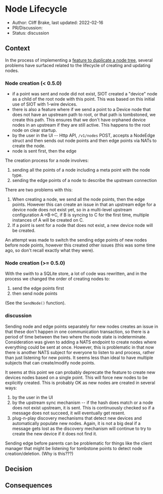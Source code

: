 # Node Lifecycle

- Author: Cliff Brake, last updated: 2022-02-16
- PR/Discussion:
- Status: discussion

## Context

In the process of implementing a
[feature to duplicate a node tree](https://github.com/simpleiot/simpleiot/issues/312),
several problems have surfaced related to the lifecycle of creating and updating
nodes.

### Node creation (< 0.5.0)

- if a point was sent and node did not exist, SIOT created a "device" node as a
  child of the root node with this point. This was based on this initial use of
  SIOT with 1-wire devices.
- there is also a feature where if we send a point to a Device node that does
  not have an upstream path to root, or that path is tombstoned, we create this
  path. This ensures that we don't have orphaned device nodes in an upstream if
  they are still active. This happens to the root node on clear startup.
- by the user in the UI -- Http API, `/v1/nodes` POST, accepts a NodeEdge struct
  and then sends out node points and then edge points via NATs to create the
  node.
- node is sent first, then the edge

The creation process for a node involves:

1. sending all the points of a node including a meta point with the node type.
1. sending the edge points of a node to describe the upstream connection

There are two problems with this:

1. When creating a node, we send all the node points, then the edge points.
   However this can create an issue in that an upstream edge for a device node
   does not exist yet, so in a multi-level upstream configuration A->B->C, if B
   is syncing to C for the first time, multiple instances of A will be created
   on C.
1. If a point is sent for a node that does not exist, a new device node will be
   created.

An attempt was made to switch the sending edge points of new nodes before node
points, however this created other issues (this was some time ago, so don't
recall exactly what they were).

### Node creation (>= 0.5.0)

With the swith to a SQLite store, a lot of code was rewritten, and in the
process we changed the order of creating nodes to:

1. send the edge points first
1. then send node points

(See the `SendNode()` function).

### discussion

Sending node and edge points separately for new nodes creates an issue in that
these don't happen in one communication transaction, so there is a period of
time between the two where the node state is indeterminate. Consideration was
given to adding a NATS endpoint to create nodes where everything could be sent
at once. However, this is problematic in that now there is another NATS subject
for everyone to listen to and process, rather than just listening for new
points. It seems less than ideal to have multiple subjects that can
create/modify node points.

It seems at this point we can probably deprecate the feature to create new
devices nodes based on a single point. This will force new nodes to be
explicitly created. This is probably OK as new nodes are created in several
ways:

1. by the user in the UI
2. by the upstream sync mechanism -- if the hash does match or a node does not
   exist upstream, it is sent. This is continuously checked so if a message does
   not succeed, it will eventually get resent.
3. plug-n-play discovery mechanisms that detect new devices and automatically
   populate new nodes. Again, it is not a big deal if a message gets lost as the
   discovery mechanism will continue to try to create the new device if it does
   not find it.

Sending edge before parents can be problematic for things like the client
manager that might be listening for tombstone points to detect node
creation/deletion. (Why is this???)

## Decision

## Consequences
